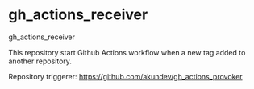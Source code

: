 # gh_actions_receiver
gh_actions_receiver

This repository start Github Actions workflow when a new tag added to another repository.

Repository triggerer: https://github.com/akundev/gh_actions_provoker
